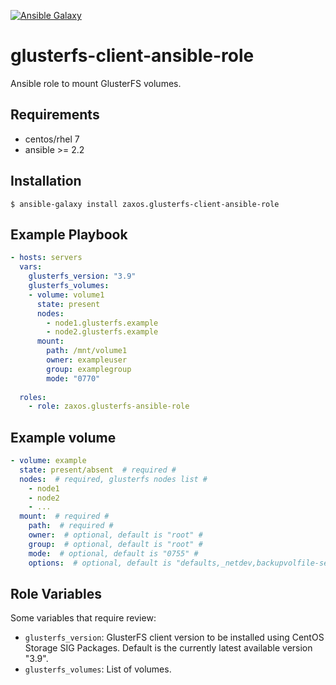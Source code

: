 [![Ansible Galaxy](https://img.shields.io/badge/galaxy-_zaxos.glusterfs--client--ansible--role-blue.svg)](https://galaxy.ansible.com/zaxos/glusterfs-client-ansible-role/)

glusterfs-client-ansible-role
=============================

Ansible role to mount GlusterFS volumes.

Requirements
------------
* centos/rhel 7
* ansible >= 2.2

Installation
------------
```
$ ansible-galaxy install zaxos.glusterfs-client-ansible-role
```

Example Playbook
----------------
```yaml
- hosts: servers
  vars:
    glusterfs_version: "3.9"
    glusterfs_volumes:
    - volume: volume1
      state: present
      nodes:
        - node1.glusterfs.example
        - node2.glusterfs.example
      mount:
        path: /mnt/volume1
        owner: exampleuser
        group: examplegroup
        mode: "0770"
            
  roles:
    - role: zaxos.glusterfs-ansible-role
```

Example volume
--------------
```yaml
- volume: example
  state: present/absent  # required #
  nodes:  # required, glusterfs nodes list #
    - node1
    - node2
    - ...
  mount:  # required #
    path:  # required #
    owner:  # optional, default is "root" #
    group:  # optional, default is "root" #
    mode:  # optional, default is "0755" #
    options:  # optional, default is "defaults,_netdev,backupvolfile-server=..." #
```

Role Variables
--------------
Some variables that require review:
- `glusterfs_version`: GlusterFS client version to be installed using CentOS Storage SIG Packages. Default is the currently latest available version "3.9".
- `glusterfs_volumes`: List of volumes.
